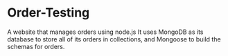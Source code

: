 # Order-Testing
 A website that manages orders using node.js
It uses MongoDB as its database to store all of its orders in collections, and Mongoose to build the schemas for orders.
